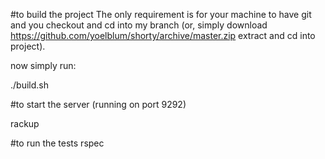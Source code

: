 #to build the project 
The only requirement is for your machine to have git and you checkout and cd into my branch (or, simply download https://github.com/yoelblum/shorty/archive/master.zip extract and cd into project).

now simply run:

./build.sh

#to start the server (running on port 9292)

 rackup
 
#to run the tests
 rspec

